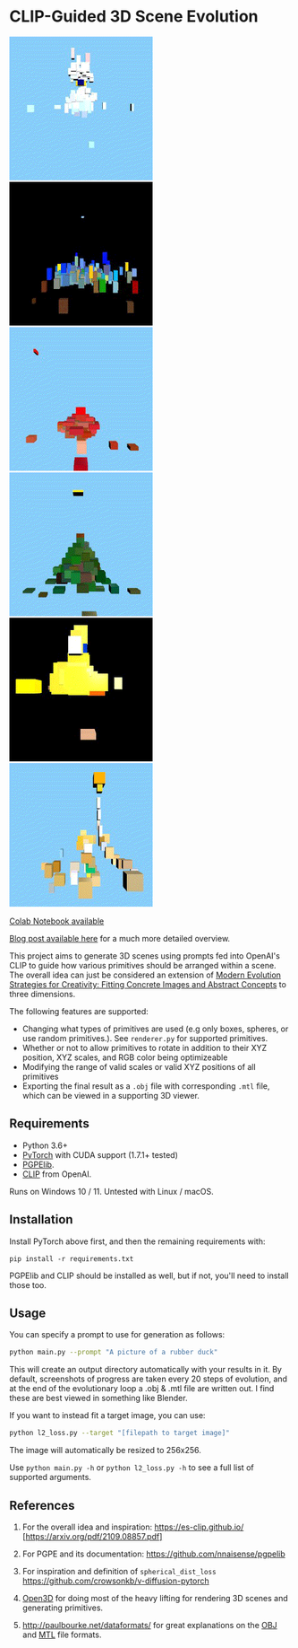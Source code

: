 # CLIP-Guided 3D Scene Evolution

![](/assets/output-rotating-cute-white-rabbit.gif)
![](/assets/output-rotating-citynight.gif)
![](/assets/output-rotating-red-mushroom.gif)
![](/assets/output-rotating-aztec-pyramid.gif)
![](/assets/output-rotating-rubberduck.gif)
![](/assets/output-rotating-streetlampboxes.gif)

[Colab Notebook available](https://colab.research.google.com/drive/1WpD-EZDnDFc6l1GVVXP635xSVX62GM9B?usp=sharing)

[Blog post available here](https://proxyphi.github.io/pages/projects/es-clip-threed.html)
for a much more detailed overview.

This project aims to generate 3D scenes using prompts fed into OpenAI's CLIP to guide how various primitives should be arranged within a scene. The overall idea can just be considered an extension of [Modern Evolution Strategies for Creativity: Fitting Concrete Images and Abstract Concepts](https://es-clip.github.io/) to three dimensions.

The following features are supported:

* Changing what types of primitives are used (e.g only boxes, spheres, or use random primitives.). See `renderer.py` for supported primitives.
* Whether or not to allow primitives to rotate in addition to their XYZ position, XYZ scales, and RGB color being optimizeable
* Modifying the range of valid scales or valid XYZ positions of all primitives
* Exporting the final result as a `.obj` file with corresponding `.mtl` file, which can be viewed in a supporting 3D viewer.

## Requirements
* Python 3.6+
* [PyTorch](https://pytorch.org) with CUDA support (1.7.1+ tested)
* [PGPElib](https://github.com/nnaisense/pgpelib).
* [CLIP](https://github.com/openai/CLIP) from OpenAI.

Runs on Windows 10 / 11. Untested with Linux / macOS.
## Installation
Install PyTorch above first, and then the remaining requirements with:
```
pip install -r requirements.txt
```
PGPElib and CLIP should be installed as well, but if not, you'll need to install
those too.

## Usage
You can specify a prompt to use for generation as follows:
```bash
python main.py --prompt "A picture of a rubber duck"
```
This will create an output directory automatically with your results in it. By default, screenshots of progress are taken every 20 steps of evolution, and
at the end of the evolutionary loop a .obj & .mtl file are written out. I find these are best viewed in something like Blender.

If you want to instead fit a target image, you can use:
```bash
python l2_loss.py --target "[filepath to target image]"
```
The image will automatically be resized to 256x256.

Use `python main.py -h` or `python l2_loss.py -h` to see a full list of supported arguments.

## References
1. For the overall idea and inspiration: https://es-clip.github.io/ [https://arxiv.org/pdf/2109.08857.pdf]

2. For PGPE and its documentation: https://github.com/nnaisense/pgpelib

3. For inspiration and definition of `spherical_dist_loss` https://github.com/crowsonkb/v-diffusion-pytorch

4. [Open3D](http://www.open3d.org/) for doing most of the heavy lifting for rendering 3D scenes and generating primitives.
5. http://paulbourke.net/dataformats/ for great explanations on the [OBJ](http://paulbourke.net/dataformats/obj) and [MTL](http://paulbourke.net/dataformats/mtl) file formats.
